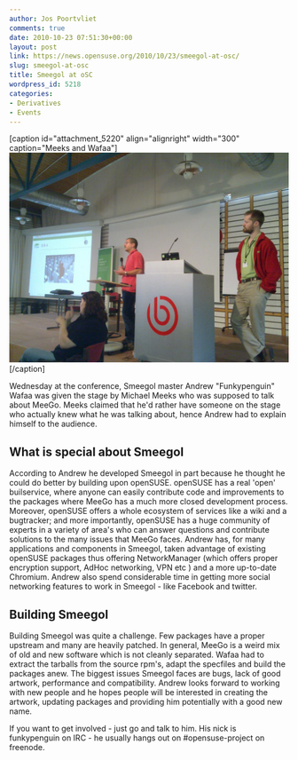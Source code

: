 ```yaml
---
author: Jos Poortvliet
comments: true
date: 2010-10-23 07:51:30+00:00
layout: post
link: https://news.opensuse.org/2010/10/23/smeegol-at-osc/
slug: smeegol-at-osc
title: Smeegol at oSC
wordpress_id: 5218
categories:
- Derivatives
- Events
---
```


[caption id="attachment_5220" align="alignright" width="300" caption="Meeks and Wafaa"][![Meeks and Wafaa](/wp-content/uploads/2010/10/20101020_001.jpg)](http://news.opensuse.org/2010/10/23/smeegol-at-osc/20101020_001/)[/caption]

Wednesday at the conference, Smeegol master Andrew "Funkypenguin" Wafaa was given the stage by Michael Meeks who was supposed to talk about MeeGo. Meeks claimed that he'd rather have someone on the stage who actually knew what he was talking about, hence Andrew had to explain himself to the audience.

<!-- more -->



## What is special about Smeegol


According to Andrew he developed Smeegol in part because he thought he could do better by building upon openSUSE. openSUSE has a real 'open' builservice, where anyone can easily contribute code and improvements to the packages where MeeGo has a much more closed development process. Moreover, openSUSE offers a whole ecosystem of services like a wiki and a bugtracker; and more importantly, openSUSE has a huge community of experts in a variety of area's who can answer questions and contribute solutions to the many issues that MeeGo faces. Andrew has, for many applications and components in Smeegol, taken advantage of existing openSUSE packages thus offering NetworkManager (which offers proper encryption support, AdHoc networking, VPN etc ) and a more up-to-date Chromium. Andrew also spend considerable time in getting more social networking features to work in Smeegol - like Facebook and twitter.


## Building Smeegol


Building Smeegol was quite a challenge. Few packages have a proper upstream and many are heavily patched. In general, MeeGo is a weird mix of old and new software which is not cleanly separated. Wafaa had to extract the tarballs from the source rpm's, adapt the specfiles and build the packages anew. The biggest issues Smeegol faces are bugs, lack of good artwork, performance and compatibility. Andrew looks forward to working with new people and he hopes people will be interested in creating the artwork, updating packages and providing him potentially with a good new name.

If you want to get involved - just go and talk to him. His nick is funkypenguin on IRC - he usually hangs out on #opensuse-project on freenode.
